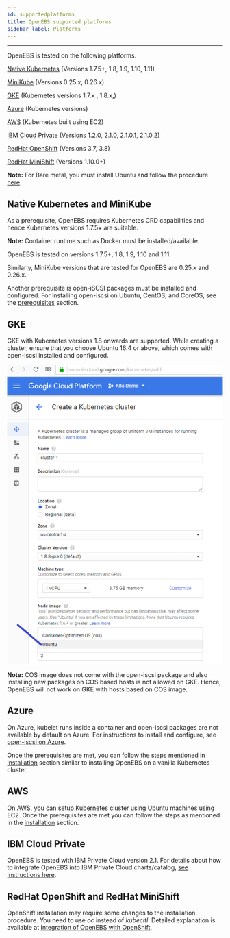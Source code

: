 ```yaml
---
id: supportedplatforms
title: OpenEBS supported platforms
sidebar_label: Platforms
---
```


------

OpenEBS is tested on the following platforms.

[Native Kubernetes](#NativeK8s) (Versions 1.7.5+, 1.8, 1.9, 1.10, 1.11)

[MiniKube](#MiniKube) (Versions 0.25.x, 0.26.x)

[GKE](#GKE) (Kubernetes versions 1.7.x , 1.8.x,)

[Azure](#Azure) (Kubernetes versions)

[AWS](#AWS) (Kubernetes built using EC2)

[IBM Cloud Private](#IBM) (Versions 1.2.0, 2.1.0, 2.1.0.1, 2.1.0.2) 

[RedHat OpenShift](#OpenShift) (Versions 3.7, 3.8)

[RedHat MiniShift](#OpenShift) (Versions 1.10.0+)

**Note:** For Bare metal, you must install Ubuntu and follow the procedure [here](/docs/next/onpremise.html).

<a name="NativeK8s"></a>

<a name="MiniKube"></a>

## Native Kubernetes and MiniKube

As a prerequisite, OpenEBS requires Kubernetes CRD capabilities and hence Kubernetes versions 1.7.5+ are suitable. 

**Note:** Container runtime such as Docker must be installed/available.

OpenEBS is tested on versions 1.7.5+, 1.8, 1.9, 1.10 and 1.11.

Similarly, MiniKube versions that are tested for OpenEBS are 0.25.x and 0.26.x.

Another prerequisite is open-iSCSI packages must be installed and configured. For installing open-iscsi on Ubuntu, CentOS, and CoreOS, see the [prerequisites](/docs/next/prerequisites.html#iSCSIConfig) section.

<a name="GKE"></a>

## GKE

GKE with Kubernetes versions 1.8 onwards are supported. While creating a cluster, ensure that you choose Ubuntu 16.4 or above, which comes with open-iscsi installed and configured.

![Ubuntu on GKE](/docs/assets/gke-ubuntu.png)

**Note:** COS image does not come with the open-iscsi package and also installing new packages on COS based hosts is not allowed on GKE. Hence, OpenEBS will not work on GKE with hosts based on COS image.

<a name="Azure"></a>

## Azure

On Azure, kubelet runs inside a container and open-iscsi packages are not available by default on Azure. For instructions to install and configure, see [open-iscsi on Azure](/docs/next/prerequisites.html).

Once the prerequisites are met, you can follow the steps mentioned in [installation](/docs/next/installation.html) section similar to installing OpenEBS on a vanilla Kubernetes cluster.

<a name="AWS"></a>

## AWS

On AWS, you can setup Kubernetes cluster using Ubuntu machines using EC2. Once the prerequisites are met you can follow the steps as mentioned in the [installation](/docs/next/installation.html) section.

<a name="IBM"></a>

## IBM Cloud Private

OpenEBS is tested with IBM Private Cloud version 2.1. For details about how to integrate OpenEBS into IBM Private Cloud charts/catalog, [see instructions here](/docs/next/ibmcloud.html).

<a name="OpenShift"></a>

## RedHat OpenShift and RedHat MiniShift

OpenShift installation may require some changes to the installation procedure.  You need to use *oc* instead of *kubecltl*.  Detailed explanation is available at [Integration of OpenEBS with OpenShift](/docs/next/openshift.html). 


<!-- Hotjar Tracking Code for https://docs.openebs.io -->
<script>
   (function(h,o,t,j,a,r){
       h.hj=h.hj||function(){(h.hj.q=h.hj.q||[]).push(arguments)};
       h._hjSettings={hjid:785693,hjsv:6};
       a=o.getElementsByTagName('head')[0];
       r=o.createElement('script');r.async=1;
       r.src=t+h._hjSettings.hjid+j+h._hjSettings.hjsv;
       a.appendChild(r);
   })(window,document,'https://static.hotjar.com/c/hotjar-','.js?sv=');
</script>

<!-- Global site tag (gtag.js) - Google Analytics -->
<script async src="https://www.googletagmanager.com/gtag/js?id=UA-92076314-12"></script>
<script>
  window.dataLayer = window.dataLayer || [];
  function gtag(){dataLayer.push(arguments);}
  gtag('js', new Date());

  gtag('config', 'UA-92076314-12');
</script>
